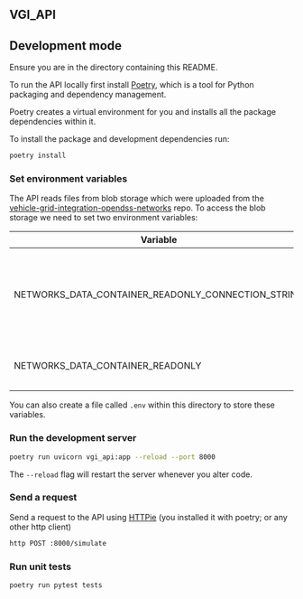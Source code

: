 ## VGI_API


## Development mode

Ensure you are in the directory containing this README.



To run the API locally first install [Poetry](https://python-poetry.org/docs/), which is a tool for Python packaging and dependency management.

Poetry creates a virtual environment for you and installs all the package dependencies within it.

To install the package and development dependencies run:

```bash
poetry install
```

### Set environment variables

The API reads files from blob storage which were uploaded from the [vehicle-grid-integration-opendss-networks](https://github.com/alan-turing-institute/vehicle-grid-integration-opendss-networks) repo. To access the blob storage we need to set two environment variables:


| Variable                                           | Info                                                                     |
| -------------------------------------------------- | ------------------------------------------------------------------------ |
| NETWORKS_DATA_CONTAINER_READONLY_CONNECTION_STRING | A connection string/ SAS token used to authenticate against blob storage |
| NETWORKS_DATA_CONTAINER_READONLY                   | The name of the blob storage container                                   |

You can also create a file called `.env` within this directory to store these variables.

### Run the development server

```bash
poetry run uvicorn vgi_api:app --reload --port 8000
```

The `--reload` flag will restart the server whenever you alter code.

### Send a request

Send a request to the API using [HTTPie](https://httpie.io/docs) (you installed it with poetry; or any other http client)

```bash
http POST :8000/simulate
```

### Run unit tests

```bash
poetry run pytest tests
```
